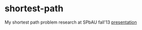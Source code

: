 shortest-path
=============

My shortest path problem research at SPbAU fall'13 
[presentation](https://www.dropbox.com/s/gcdksav3srnvjrt/presentation.pdf)
